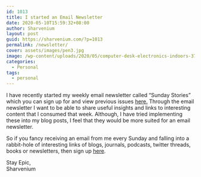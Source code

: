```yaml
---
id: 1013
title: I started an Email Newsletter
date: 2020-05-10T15:59:32+08:00
author: Sharvenium
layout: post
guid: https://sharvenium.com/?p=1013
permalink: /newsletter/
cover: assets/images/pen3.jpg
image: /wp-content/uploads/2020/05/computer-desk-electronics-indoors-374074-1870x1247.jpg
categories:
  - Personal
tags:
  - personal
---
```

I have recently started my weekly email newsletter called &#8220;Sunday Stories&#8221; which you can sign up for and view previous issues [here.](http://sharvenium.substack.com)
Through the email newsletter I want to be able to share useful insights and links to interesting content that I consumed that week. Although, I have tried implementing these into my blog posts, I feel that they would be more suited for an email newsletter.

So if you fancy receiving an email from me every Sunday and falling into a rabbit-hole of interesting links of blogs, journals, podcasts, twitter threads, books or newsletters, then sign up [here](http://sharvenium.substack.com).

Stay Epic,  
Sharvenium